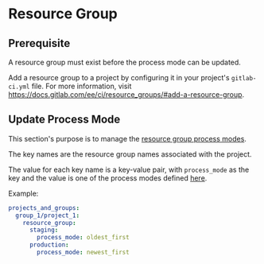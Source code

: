 # Resource Group

## Prerequisite
A resource group must exist before the process mode can be updated. 

Add a resource group to a project by configuring it in your project's `gitlab-ci.yml` file. For more information, visit
https://docs.gitlab.com/ee/ci/resource_groups/#add-a-resource-group.

## Update Process Mode

This section's purpose is to manage the [resource group process modes](https://docs.gitlab.com/ee/ci/resource_groups/#process-modes).

The key names are the resource group names associated with the project.

The value for each key name is a key-value pair, with `process_mode` as the key and the value is one of the process 
modes defined [here](https://docs.gitlab.com/ee/ci/resource_groups/#change-the-process-mode).


Example:

```yaml
projects_and_groups:
  group_1/project_1:
    resource_group:
      staging: 
        process_mode: oldest_first
      production: 
        process_mode: newest_first
```
